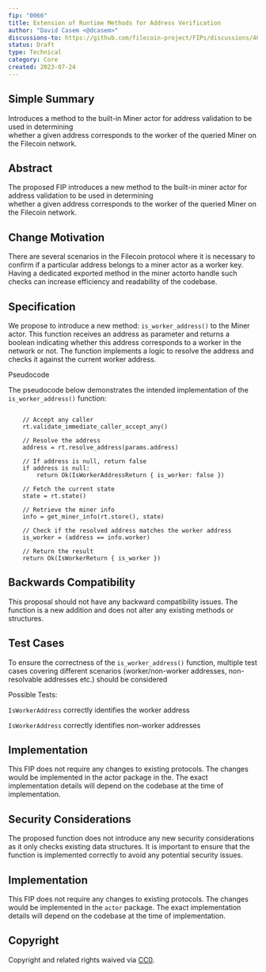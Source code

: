 ```yaml
---
fip: "0066"
title: Extension of Runtime Methods for Address Verification
author: "David Casem <@dcasem>"
discussions-to: https://github.com/filecoin-project/FIPs/discussions/401
status: Draft
type: Technical
category: Core
created: 2023-07-24
---
```


## Simple Summary
Introduces a method to the built-in Miner actor for address validation to be used in determining \
whether a given address corresponds to the worker of the queried Miner on the Filecoin network.

## Abstract
The proposed FIP introduces a new method to the built-in miner actor for address validation to be used in determining \
whether a given address corresponds to the worker of the queried Miner on the Filecoin network.

## Change Motivation
There are several scenarios in the Filecoin protocol where it is necessary to confirm if a particular address belongs to a miner actor as a worker key. Having a dedicated exported method in the miner actorto handle such checks can increase efficiency and readability of the codebase.

## Specification
We propose to introduce a new method: `is_worker_address()` to the Miner actor. This function receives an address as parameter and returns a boolean indicating whether this address corresponds to a worker in the network or not. The function implements a logic to resolve the address and checks it against the current worker address.

Pseudocode

The pseudocode below demonstrates the intended implementation of the `is_worker_address()` function:
```function is_worker_address(rt: Runtime, params: IsWorkerAddressParams) returns Result<IsWorkerAddressReturn, ActorError>:

    // Accept any caller
    rt.validate_immediate_caller_accept_any()

    // Resolve the address
    address = rt.resolve_address(params.address)

    // If address is null, return false
    if address is null:
        return Ok(IsWorkerAddressReturn { is_worker: false })

    // Fetch the current state
    state = rt.state()

    // Retrieve the miner info
    info = get_miner_info(rt.store(), state)

    // Check if the resolved address matches the worker address
    is_worker = (address == info.worker)

    // Return the result
    return Ok(IsWorkerReturn { is_worker })
```

## Backwards Compatibility
This proposal should not have any backward compatibility issues. The function is a new addition and does not alter any existing methods or structures.

## Test Cases
To ensure the correctness of the `is_worker_address()` function, multiple test cases covering different scenarios (worker/non-worker addresses, non-resolvable addresses etc.) should be considered


Possible Tests:

`IsWorkerAddress` correctly identifies the worker address

`IsWorkerAddress` correctly identifies non-worker addresses

## Implementation
This FIP does not require any changes to existing protocols. The changes would be implemented in the actor package in the. The exact implementation details will depend on the codebase at the time of implementation.


## Security Considerations
The proposed function does not introduce any new security considerations as it only checks existing data structures. It is important to ensure that the function is implemented correctly to avoid any potential security issues.

## Implementation
This FIP does not require any changes to existing protocols. The changes would be implemented in the `actor` package. The exact implementation details will depend on the codebase at the time of implementation.

## Copyright
Copyright and related rights waived via [CC0](https://creativecommons.org/publicdomain/zero/1.0/).
